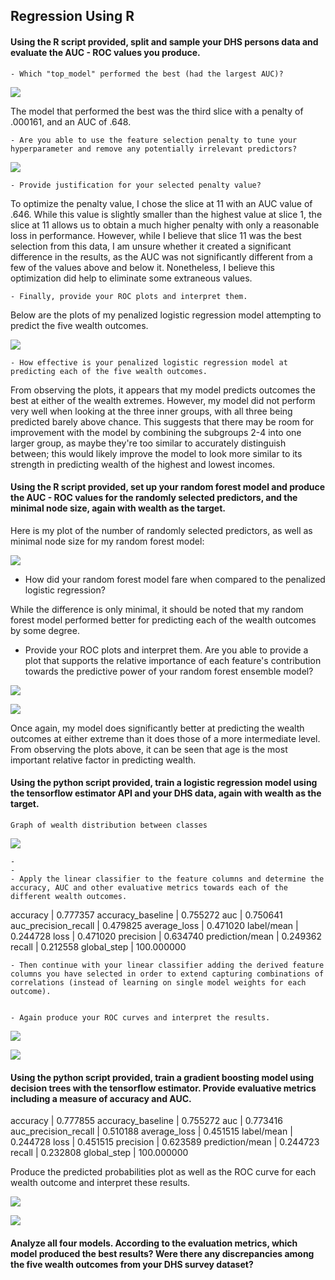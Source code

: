
## Regression Using R

#### Using the R script provided, split and sample your DHS persons data and evaluate the AUC - ROC values you produce. 
    - Which "top_model" performed the best (had the largest AUC)? 

![](top_models.png)

The model that performed the best was the third slice with a penalty of .000161, and an AUC of .648.


    - Are you able to use the feature selection penalty to tune your hyperparameter and remove any potentially irrelevant predictors? 



![](lr_plot.png)

    - Provide justification for your selected penalty value? 
    
To optimize the penalty value, I chose the slice at 11 with an AUC value of .646. While this value is slightly smaller than the highest value at slice 1, the slice at 11 allows us to obtain a much higher penalty with only a reasonable loss in performance. 
However, while I believe that slice 11 was the best selection from this data, I am unsure whether it created a significant difference in the results, as the AUC was not significantly different from a few of the values above and below it. Nonetheless, I believe this optimization did help to eliminate some extraneous values.


    - Finally, provide your ROC plots and interpret them.

Below are the plots of my penalized logistic regression model attempting to predict the five wealth outcomes.

![](lr_auc.png)

    - How effective is your penalized logistic regression model at predicting each of the five wealth outcomes.

From observing the plots, it appears that my model predicts outcomes the best at either of the wealth extremes. However, my model did not perform very well when looking at the three inner groups, with all three being predicted barely above chance. This suggests that there may be room for improvement with the model by combining the subgroups 2-4 into one larger group, as maybe they're too similar to accurately distinguish between; this would likely improve the model to look more similar to its strength in predicting wealth of the highest and lowest incomes. 





#### Using the R script provided, set up your random forest model and produce the AUC - ROC values for the randomly selected predictors, and the minimal node size, again with wealth as the target.


Here is my plot of the number of randomly selected predictors, as well as minimal node size for my random forest model:

![](rf_res.png)


  -  How did your random forest model fare when compared to the penalized logistic regression? 


While the difference is only minimal, it should be noted that my random forest model performed better for predicting each of the wealth outcomes by some degree.



  -  Provide your ROC plots and interpret them. Are you able to provide a plot that supports the relative importance of each feature's contribution towards the predictive power of your random forest ensemble model?

![](rf_auc.png)

![](last_rf_fit.png)


Once again, my model does significantly better at predicting the wealth outcomes at either extreme than it does those of a more intermediate level. From observing the plots above, it can be seen that age is the most important relative factor in predicting wealth.




#### Using the python script provided, train a logistic regression model using the tensorflow estimator API and your DHS data, again with wealth as the target. 
    
    
    
    Graph of wealth distribution between classes
    
   ![](wealth_dist.png)
    
    
    
    
    - 
    - 
    - Apply the linear classifier to the feature columns and determine the accuracy, AUC and other evaluative metrics towards each of the different wealth outcomes. 



accuracy               |   0.777357
accuracy_baseline       |  0.755272
auc                    |   0.750641
auc_precision_recall   |   0.479825
average_loss           |   0.471020
label/mean             |   0.244728
loss                   |   0.471020
precision              |   0.634740
prediction/mean       |    0.249362
recall              |      0.212558
global_step          |   100.000000







    - Then continue with your linear classifier adding the derived feature columns you have selected in order to extend capturing combinations of correlations (instead of learning on single model weights for each outcome). 


    - Again produce your ROC curves and interpret the results.


![](log_reg_pp.png)


![](roc1.png)



#### Using the python script provided, train a gradient boosting model using decision trees with the tensorflow estimator. Provide evaluative metrics including a measure of accuracy and AUC. 


accuracy              |    0.777855
accuracy_baseline     |    0.755272
auc                  |     0.773416
auc_precision_recall  |    0.510188
average_loss        |      0.451515
label/mean       |         0.244728
loss             |         0.451515
precision         |        0.623589
prediction/mean   |        0.244723
recall            |        0.232808
global_step       |      100.000000


Produce the predicted probabilities plot as well as the ROC curve for each wealth outcome and interpret these results.

![](boostedtree_pp)


![](roc2.png)


#### Analyze all four models. According to the evaluation metrics, which model produced the best results? Were there any discrepancies among the five wealth outcomes from your DHS survey dataset?
